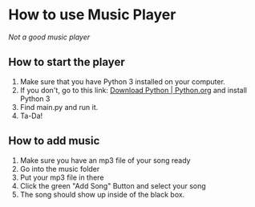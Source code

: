 # How to use Music Player
*Not a good music player*

## How to start the player
1. Make sure that you have Python 3 installed on your computer.
2. If you don't, go to this link: [Download Python | Python.org](https://www.python.org/downloads/) and install Python 3
3. Find main.py and run it.
4. Ta-Da!

## How to add music
1. Make sure you have an mp3 file of your song ready
2. Go into the music folder
3. Put your mp3 file in there
4. Click the green "Add Song" Button and select your song
5. The song should show up inside of the black box.
